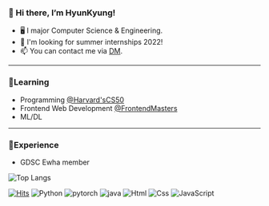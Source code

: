 ### 👋 Hi there, I’m HyunKyung!
- 🖥️ I major Computer Science & Engineering.
- 👀 I'm looking for summer internships 2022!
- 📫 You can contact me via [DM](https://www.instagram.com/gang_.r._.g).
- - -
### 🌱Learning
- Programming [@Harvard'sCS50](https://www.youtube.com/c/cs50)
- Frontend Web Development [@FrontendMasters](https://frontendmasters.com/)
- ML/DL
- - -
### 🌆Experience
- GDSC Ewha member

![Top Langs](https://github-readme-stats.vercel.app/api/top-langs/?username=HyunKyungHan)

 [![Hits](https://hits.seeyoufarm.com/api/count/incr/badge.svg?url=https%3A%2F%2Fgithub.com%2FHyunKyungHan&count_bg=%2395A4EF&title_bg=%23555555&icon=github.svg&icon_color=%23E7E7E7&title=hits&edge_flat=false)](https://hits.seeyoufarm.com) <img alt="Python" src ="https://img.shields.io/badge/Python-3776AB.svg?&style=for-the-badge&logo=Python&logoColor=white"/> <img alt="pytorch" src="https://img.shields.io/badge/Pytorch-EE4C2C.svg?style=for-the-badge&logo=Pytorch&logoColor=white"> <img alt="java" src="https://img.shields.io/badge/JAVA-007396?style=for-the-badge&logo=java&logoColor=white"> <img alt="Html" src ="https://img.shields.io/badge/HTML5-E34F26.svg?&style=for-the-badge&logo=HTML5&logoColor=white"/> <img alt="Css" src ="https://img.shields.io/badge/CSS3-1572B6.svg?&style=for-the-badge&logo=CSS3&logoColor=white"/> <img alt="JavaScript" src ="https://img.shields.io/badge/JavaScript-F7DF1E.svg?&style=for-the-badge&logo=JavaScript&logoColor=black"/>
 

 
<!---
HyunKyungHan/HyunKyungHan is a ✨ special ✨ repository because its `README.md` (this file) appears on your GitHub profile.
You can click the Preview link to take a look at your changes.
--->
